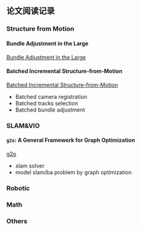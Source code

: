 ## 论文阅读记录
### Structure from Motion
#### Bundle Adjustment in the Large 
[Bundle Adjustment in the Large ](./sfm/bal.md)
#### Batched Incremental Structure-from-Motion 
[Batched Incremental Structure-from-Motion](./sfm/batched-incremental-structure-from-motion.md)
+ Batched camera registration
+ Batched tracks selection 
+ Batched bundle adjustment
### SLAM&VIO
#### `g2o`: A General Framework for Graph Optimization
[g2o](./slam/g2o.md)
+ slam solver
+ model slam/ba problem by graph optimization


### Robotic

### Math


### Others

